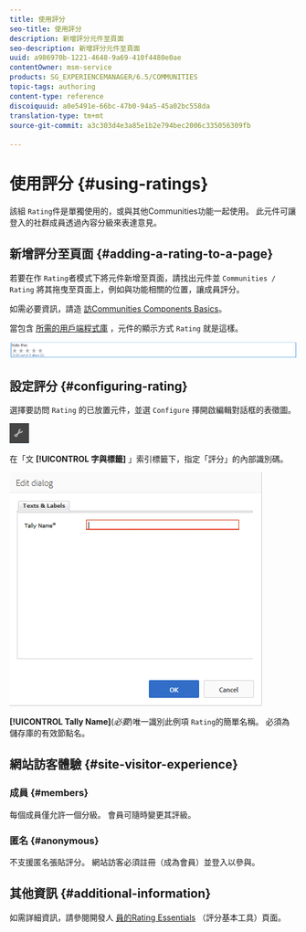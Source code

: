 ```yaml
---
title: 使用評分
seo-title: 使用評分
description: 新增評分元件至頁面
seo-description: 新增評分元件至頁面
uuid: a986970b-1221-4648-9a69-410f4480e0ae
contentOwner: msm-service
products: SG_EXPERIENCEMANAGER/6.5/COMMUNITIES
topic-tags: authoring
content-type: reference
discoiquuid: a0e5491e-66bc-47b0-94a5-45a02bc558da
translation-type: tm+mt
source-git-commit: a3c303d4e3a85e1b2e794bec2006c335056309fb

---
```



# 使用評分 {#using-ratings}

該組 `Rating`件是單獨使用的，或與其他Communities功能一起使用。 此元件可讓登入的社群成員透過內容分級來表達意見。

## 新增評分至頁面 {#adding-a-rating-to-a-page}

若要在作 `Rating`者模式下將元件新增至頁面，請找出元件並 `Communities / Rating` 將其拖曳至頁面上，例如與功能相關的位置，讓成員評分。

如需必要資訊，請造 [訪Communities Components Basics](basics.md)。

當包含 [所需的用戶端程式庫](rating-basics.md#essentials-for-client-side) ，元件的顯示方式 `Rating` 就是這樣。

![chlimage_1-493](assets/chlimage_1-493.png)

## 設定評分 {#configuring-rating}

選擇要訪問 `Rating` 的已放置元件，並選 `Configure` 擇開啟編輯對話框的表徵圖。

![chlimage_1-494](assets/chlimage_1-494.png)

在「文 **[!UICONTROL 字與標籤]** 」索引標籤下，指定「評分」的內部識別碼。

![chlimage_1-495](assets/chlimage_1-495.png)

**[!UICONTROL Tally Name]**(*必要*)唯一識別此例項 `Rating`的簡單名稱。 必須為儲存庫的有效節點名。

## 網站訪客體驗 {#site-visitor-experience}

### 成員 {#members}

每個成員僅允許一個分級。 會員可隨時變更其評級。

### 匿名 {#anonymous}

不支援匿名張貼評分。 網站訪客必須註冊（成為會員）並登入以參與。

## 其他資訊 {#additional-information}

如需詳細資訊，請參閱開發人 [員的Rating Essentials](rating-basics.md) （評分基本工具）頁面。

